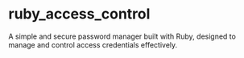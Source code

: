 # ruby_access_control
A simple and secure password manager built with Ruby, designed to manage and control access credentials effectively.
